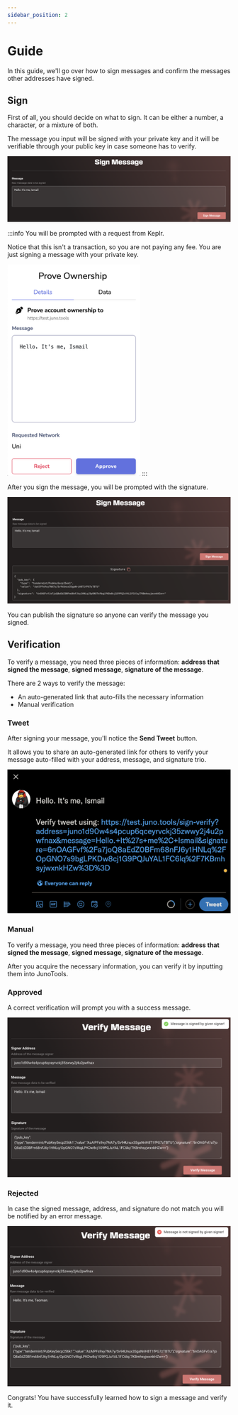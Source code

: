 ```yaml
---
sidebar_position: 2
---
```


# Guide

In this guide, we'll go over how to sign messages and confirm the messages other addresses have signed.

## Sign

First of all, you should decide on what to sign. It can be either a number, a character, or a mixture of both.

The message you input will be signed with your private key and it will be verifiable through your public key in case someone has to verify.

![](/img/sign-and-verify/sign-message.png)

:::info
You will be prompted with a request from Keplr.

Notice that this isn't a transaction, so you are not paying any fee. You are just signing a message with your private key.

<img src="/img/sign-and-verify/sign-keplr.png" width="300" />
:::

After you sign the message, you will be prompted with the signature.

![](/img/sign-and-verify/signed-message.png)

You can publish the signature so anyone can verify the message you signed.

## Verification 

To verify a message, you need three pieces of information: **address that signed the message**, **signed message**, **signature of the message**.

There are 2 ways to verify the message:
- An auto-generated link that auto-fills the necessary information
- Manual verification

### Tweet

After signing your message, you'll notice the **Send Tweet** button. 

It allows you to share an auto-generated link for others to verify your message auto-filled with your address, message, and signature trio. 

![](/img/sign-and-verify/twitter-share.png)

### Manual

To verify a message, you need three pieces of information: **address that signed the message**, **signed message**, **signature of the message**.

After you acquire the necessary information, you can verify it by inputting them into JunoTools.

### Approved

A correct verification will prompt you with a success message.

![](/img/sign-and-verify/verified-message.png)

### Rejected

In case the signed message, address, and signature do not match you will be notified by an error message.

![](/img/sign-and-verify/wrong-message.png)

Congrats! You have successfully learned how to sign a message and verify it.
